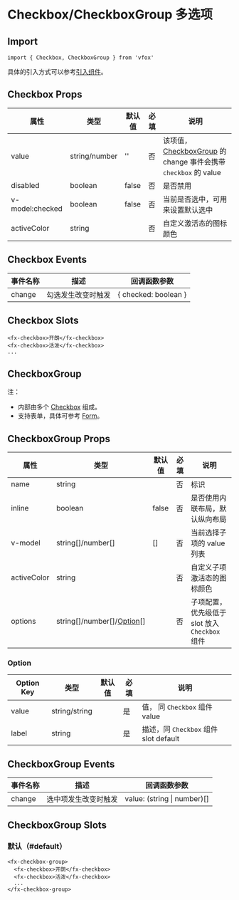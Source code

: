 # Checkbox/CheckboxGroup 多选项

## Import

```
import { Checkbox, CheckboxGroup } from 'vfox'
```

具体的引入方式可以参考[引入组件](../guide/import.md)。

## Checkbox Props

| 属性            | 类型          | 默认值 | 必填 | 说明                                                                                                     |
| --------------- | ------------- | ------ | ---- | -------------------------------------------------------------------------------------------------------- |
| value           | string/number | ''     | 否   | 该项值，[CheckboxGroup](./Checkbox.md#checkboxgroup-多项选择器) 的 change 事件会携带 `checkbox` 的 value |
| disabled        | boolean       | false  | 否   | 是否禁用                                                                                                 |
| v-model:checked | boolean       | false  | 否   | 当前是否选中，可用来设置默认选中                                                                         |
| activeColor     | string        |        | 否   | 自定义激活态的图标颜色                                                                                   |

## Checkbox Events

| 事件名称 | 描述               | 回调函数参数         |
| -------- | ------------------ | -------------------- |
| change   | 勾选发生改变时触发 | { checked: boolean } |

## Checkbox Slots

```
<fx-checkbox>开朗</fx-checkbox>
<fx-checkbox>活泼</fx-checkbox>
...
```

## CheckboxGroup

注：

- 内部由多个 [Checkbox](./Checkbox.md#Checkbox-多选项) 组成。
- 支持表单，具体可参考 [Form](./Form.md)。

## CheckboxGroup Props

| 属性        | 类型                                                  | 默认值 | 必填 | 说明                                           |
| ----------- | ----------------------------------------------------- | ------ | ---- | ---------------------------------------------- |
| name        | string                                                |        | 否   | 标识                                           |
| inline      | boolean                                               | false  | 否   | 是否使用内联布局，默认纵向布局                 |
| v-model     | string[\]/number[\]                                   | []     | 否   | 当前选择子项的 value 列表                      |
| activeColor | string                                                |        | 否   | 自定义子项激活态的图标颜色                     |
| options     | string[\]/number[\]/[Option](./Checkbox.md#option)[\] |        | 否   | 子项配置，优先级低于 slot 放入 `Checkbox` 组件 |

### Option

| Option Key | 类型          | 默认值 | 必填 | 说明                                  |
| ---------- | ------------- | ------ | ---- | ------------------------------------- |
| value      | string/string |        | 是   | 值， 同 `Checkbox` 组件 value         |
| label      | string        |        | 是   | 描述，同 `Checkbox` 组件 slot default |

## CheckboxGroup Events

| 事件名称 | 描述                 | 回调函数参数                |
| -------- | -------------------- | --------------------------- |
| change   | 选中项发生改变时触发 | value: (string \| number)[] |

## CheckboxGroup Slots

### 默认（#default）

```
<fx-checkbox-group>
  <fx-checkbox>开朗</fx-checkbox>
  <fx-checkbox>活泼</fx-checkbox>
  ...
</fx-checkbox-group>
```
